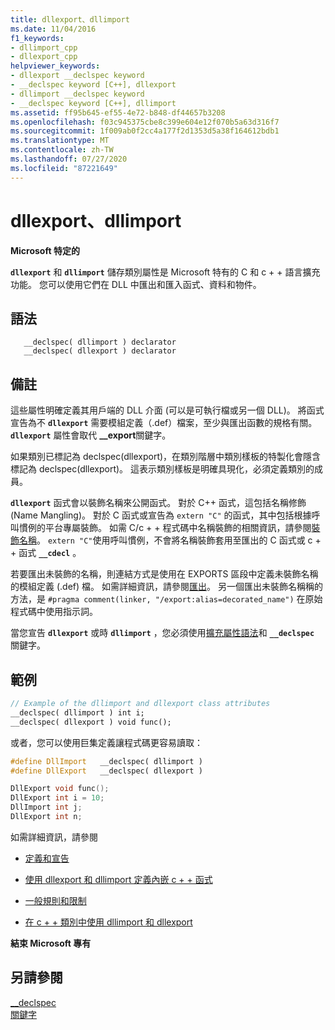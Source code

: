 ```yaml
---
title: dllexport、dllimport
ms.date: 11/04/2016
f1_keywords:
- dllimport_cpp
- dllexport_cpp
helpviewer_keywords:
- dllexport __declspec keyword
- __declspec keyword [C++], dllexport
- dllimport __declspec keyword
- __declspec keyword [C++], dllimport
ms.assetid: ff95b645-ef55-4e72-b848-df44657b3208
ms.openlocfilehash: f03c945375cbe8c399e604e12f070b5a63d316f7
ms.sourcegitcommit: 1f009ab0f2cc4a177f2d1353d5a38f164612bdb1
ms.translationtype: MT
ms.contentlocale: zh-TW
ms.lasthandoff: 07/27/2020
ms.locfileid: "87221649"
---
```

# <a name="dllexport-dllimport"></a>dllexport、dllimport

**Microsoft 特定的**

**`dllexport`** 和 **`dllimport`** 儲存類別屬性是 Microsoft 特有的 C 和 c + + 語言擴充功能。 您可以使用它們在 DLL 中匯出和匯入函式、資料和物件。

## <a name="syntax"></a>語法

```
   __declspec( dllimport ) declarator
   __declspec( dllexport ) declarator
```

## <a name="remarks"></a>備註

這些屬性明確定義其用戶端的 DLL 介面 (可以是可執行檔或另一個 DLL)。 將函式宣告為不 **`dllexport`** 需要模組定義（.def）檔案，至少與匯出函數的規格有關。 **`dllexport`** 屬性會取代 **__export**關鍵字。

如果類別已標記為 declspec(dllexport)，在類別階層中類別樣板的特製化會隱含標記為 declspec(dllexport)。 這表示類別樣板是明確具現化，必須定義類別的成員。

**`dllexport`** 函式會以裝飾名稱來公開函式。 對於 C++ 函式，這包括名稱修飾 (Name Mangling)。 對於 C 函式或宣告為 `extern "C"` 的函式，其中包括根據呼叫慣例的平台專屬裝飾。 如需 C/c + + 程式碼中名稱裝飾的相關資訊，請參閱[裝飾名稱](../build/reference/decorated-names.md)。 `extern "C"`使用呼叫慣例，不會將名稱裝飾套用至匯出的 C 函式或 c + + 函式 **`__cdecl`** 。

若要匯出未裝飾的名稱，則連結方式是使用在 EXPORTS 區段中定義未裝飾名稱的模組定義 (.def) 檔。 如需詳細資訊，請參閱[匯出](../build/reference/exports.md)。 另一個匯出未裝飾名稱稱的方法，是 `#pragma comment(linker, "/export:alias=decorated_name")` 在原始程式碼中使用指示詞。

當您宣告 **`dllexport`** 或時 **`dllimport`** ，您必須使用[擴充屬性語法](../cpp/declspec.md)和 **`__declspec`** 關鍵字。

## <a name="example"></a>範例

```cpp
// Example of the dllimport and dllexport class attributes
__declspec( dllimport ) int i;
__declspec( dllexport ) void func();
```

或者，您可以使用巨集定義讓程式碼更容易讀取：

```cpp
#define DllImport   __declspec( dllimport )
#define DllExport   __declspec( dllexport )

DllExport void func();
DllExport int i = 10;
DllImport int j;
DllExport int n;
```

如需詳細資訊，請參閱

- [定義和宣告](../cpp/definitions-and-declarations-cpp.md)

- [使用 dllexport 和 dllimport 定義內嵌 c + + 函式](../cpp/defining-inline-cpp-functions-with-dllexport-and-dllimport.md)

- [一般規則和限制](../cpp/general-rules-and-limitations.md)

- [在 c + + 類別中使用 dllimport 和 dllexport](../cpp/using-dllimport-and-dllexport-in-cpp-classes.md)

**結束 Microsoft 專有**

## <a name="see-also"></a>另請參閱

[__declspec](../cpp/declspec.md)<br/>
[關鍵字](../cpp/keywords-cpp.md)
